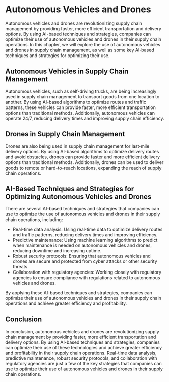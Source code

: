 Autonomous Vehicles and Drones
===================================================================================================

Autonomous vehicles and drones are revolutionizing supply chain management by providing faster, more efficient transportation and delivery options. By using AI-based techniques and strategies, companies can optimize their use of autonomous vehicles and drones in their supply chain operations. In this chapter, we will explore the use of autonomous vehicles and drones in supply chain management, as well as some key AI-based techniques and strategies for optimizing their use.

Autonomous Vehicles in Supply Chain Management
----------------------------------------------

Autonomous vehicles, such as self-driving trucks, are being increasingly used in supply chain management to transport goods from one location to another. By using AI-based algorithms to optimize routes and traffic patterns, these vehicles can provide faster, more efficient transportation options than traditional methods. Additionally, autonomous vehicles can operate 24/7, reducing delivery times and improving supply chain efficiency.

Drones in Supply Chain Management
---------------------------------

Drones are also being used in supply chain management for last-mile delivery options. By using AI-based algorithms to optimize delivery routes and avoid obstacles, drones can provide faster and more efficient delivery options than traditional methods. Additionally, drones can be used to deliver goods to remote or hard-to-reach locations, expanding the reach of supply chain operations.

AI-Based Techniques and Strategies for Optimizing Autonomous Vehicles and Drones
--------------------------------------------------------------------------------

There are several AI-based techniques and strategies that companies can use to optimize the use of autonomous vehicles and drones in their supply chain operations, including:

* Real-time data analysis: Using real-time data to optimize delivery routes and traffic patterns, reducing delivery times and improving efficiency.
* Predictive maintenance: Using machine learning algorithms to predict when maintenance is needed on autonomous vehicles and drones, reducing downtime and increasing uptime.
* Robust security protocols: Ensuring that autonomous vehicles and drones are secure and protected from cyber attacks or other security threats.
* Collaboration with regulatory agencies: Working closely with regulatory agencies to ensure compliance with regulations related to autonomous vehicles and drones.

By applying these AI-based techniques and strategies, companies can optimize their use of autonomous vehicles and drones in their supply chain operations and achieve greater efficiency and profitability.

Conclusion
----------

In conclusion, autonomous vehicles and drones are revolutionizing supply chain management by providing faster, more efficient transportation and delivery options. By using AI-based techniques and strategies, companies can optimize their use of these technologies and achieve greater efficiency and profitability in their supply chain operations. Real-time data analysis, predictive maintenance, robust security protocols, and collaboration with regulatory agencies are just a few of the key strategies that companies can use to optimize their use of autonomous vehicles and drones in their supply chain operations.
